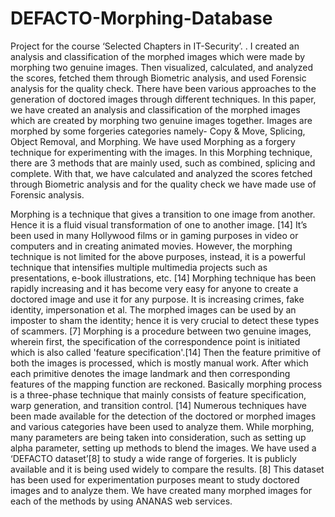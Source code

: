 # DEFACTO-Morphing-Database
Project for the course ‘Selected Chapters in IT-Security’. . I created an analysis and classification of the morphed images which were made by morphing two genuine images. Then visualized, calculated, and analyzed the scores, fetched them through Biometric analysis, and used Forensic analysis for the quality check.
There have been various approaches to the generation of doctored images through different techniques. In this paper, we have created an analysis and classification of the morphed images which are created by morphing two genuine images together. Images are morphed by some forgeries categories namely- Copy & Move, Splicing, Object Removal, and Morphing. We have used Morphing as a forgery technique for experimenting with the images.
In this Morphing technique, there are 3 methods that are mainly used, such as combined, splicing and complete. With that, we have calculated and analyzed the scores fetched through Biometric analysis and for the quality check we have made use of Forensic analysis.

Morphing is a technique that gives a transition to one image from another. Hence it is a fluid visual transformation of one to another image. [14]
It’s been used in many Hollywood films or in gaming purposes in video or computers and in creating animated movies. However, the morphing technique is not limited for the above purposes, instead, it is a powerful technique that intensifies multiple multimedia projects such as presentations, e-book illustrations, etc. [14] Morphing technique has been rapidly increasing and it has become very easy for anyone to create a doctored image and use it for any purpose. It is increasing crimes, fake identity, impersonation et al. The morphed images can be used by an imposter to sham the identity; hence it is very crucial to detect these types of scammers. [7]
Morphing is a procedure between two genuine images, wherein first, the specification of the correspondence point is initiated which is also called 'feature specification'.[14] Then the feature primitive of both the images is processed, which is mostly manual work. After which each primitive denotes the image landmark and then corresponding features of the mapping function are reckoned. Basically morphing process is a three-phase technique that mainly consists of feature specification, warp generation, and transition control. [14]
Numerous techniques have been made available for the detection of the doctored or morphed images and various categories have been used to analyze them. While morphing, many parameters are being taken into consideration, such as setting up alpha parameter, setting up methods to blend the images. We have used a ‘DEFACTO dataset’[8] to study a wide range of forgeries. It is publicly available and it is being used widely to compare the results. [8]
This dataset has been used for experimentation purposes meant to study doctored images and to analyze them. We have created many morphed images for each of the methods by using ANANAS web services.
